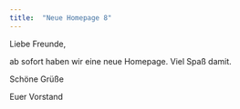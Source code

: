 ```yaml
---
title:  "Neue Homepage 8"
---
```


Liebe Freunde,

ab sofort haben wir eine neue Homepage.
Viel Spaß damit.


Schöne Grüße

Euer Vorstand